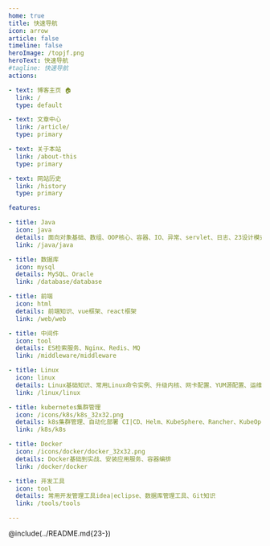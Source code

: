 ```yaml
---
home: true
title: 快速导航
icon: arrow
article: false
timeline: false
heroImage: /topjf.png
heroText: 快速导航
#tagline: 快速导航
actions:

- text: 博客主页 🏠
  link: /
  type: default

- text: 文章中心
  link: /article/
  type: primary

- text: 关于本站
  link: /about-this
  type: primary

- text: 网站历史
  link: /history
  type: primary

features:

- title: Java
  icon: java
  details: 面向对象基础、数组、OOP核心、容器、IO、异常、servlet、日志、23设计模式、异步、分布式服务、JVM、swagger、OSS服务等。
  link: /java/java

- title: 数据库
  icon: mysql
  details: MySQL、Oracle
  link: /database/database

- title: 前端
  icon: html
  details: 前端知识、vue框架、react框架
  link: /web/web

- title: 中间件
  icon: tool
  details: ES检索服务、Nginx、Redis、MQ
  link: /middleware/middleware

- title: Linux
  icon: linux
  details: Linux基础知识、常用Linux命令实例、升级内核、网卡配置、YUM源配置、运维监控工具、ansible管理工具、jenkins自动部署、命令大全
  link: /linux/linux

- title: kubernetes集群管理
  icon: /icons/k8s/k8s_32x32.png
  details: k8s集群管理、自动化部署 CI|CD、Helm、KubeSphere、Rancher、KubeOperator
  link: /k8s/k8s

- title: Docker
  icon: /icons/docker/docker_32x32.png
  details: Docker基础到实战、安装应用服务、容器编排
  link: /docker/docker

- title: 开发工具
  icon: tool
  details: 常用开发管理工具idea|eclipse、数据库管理工具、Git知识
  link: /tools/tools

---
```



@include(../README.md{23-})
